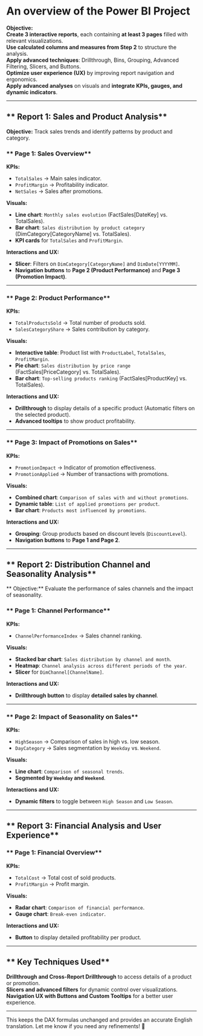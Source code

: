 # **An overview of the Power BI Project**  

 **Objective:**  
 **Create 3 interactive reports**, each containing **at least 3 pages** filled with relevant visualizations.  
 **Use calculated columns and measures from Step 2** to structure the analysis.  
 **Apply advanced techniques**: Drillthrough, Bins, Grouping, Advanced Filtering, Slicers, and Buttons.  
 **Optimize user experience (UX)** by improving report navigation and ergonomics.  
 **Apply advanced analyses** on visuals and **integrate KPIs, gauges, and dynamic indicators**.  

---

## ** Report 1: Sales and Product Analysis**  
**Objective:** Track sales trends and identify patterns by product and category.  

### ** Page 1: Sales Overview**  
 **KPIs:**  
- `TotalSales` → Main sales indicator.  
- `ProfitMargin` → Profitability indicator.  
- `NetSales` → Sales after promotions.  

 **Visuals:**  
- **Line chart**: `Monthly sales evolution` (FactSales[DateKey] vs. TotalSales).  
- **Bar chart**: `Sales distribution by product category` (DimCategory[CategoryName] vs. TotalSales).  
- **KPI cards** for `TotalSales` and `ProfitMargin`.  

 **Interactions and UX:**  
- **Slicer**: Filters on `DimCategory[CategoryName]` and `DimDate[YYYYMM]`.  
- **Navigation buttons** to **Page 2 (Product Performance)** and **Page 3 (Promotion Impact)**.  

---

### ** Page 2: Product Performance**  
 **KPIs:**  
- `TotalProductsSold` → Total number of products sold.  
- `SalesCategoryShare` → Sales contribution by category.  

 **Visuals:**  
- **Interactive table**: Product list with `ProductLabel`, `TotalSales`, `ProfitMargin`.  
- **Pie chart**: `Sales distribution by price range` (FactSales[PriceCategory] vs. TotalSales).  
- **Bar chart**: `Top-selling products ranking` (FactSales[ProductKey] vs. TotalSales).  

 **Interactions and UX:**  
- **Drillthrough** to display details of a specific product (Automatic filters on the selected product).  
- **Advanced tooltips** to show product profitability.  

---

### ** Page 3: Impact of Promotions on Sales**  
 **KPIs:**  
- `PromotionImpact` → Indicator of promotion effectiveness.  
- `PromotionApplied` → Number of transactions with promotions.  

 **Visuals:**  
- **Combined chart**: `Comparison of sales with and without promotions`.  
- **Dynamic table**: `List of applied promotions per product`.  
- **Bar chart**: `Products most influenced by promotions`.  

 **Interactions and UX:**  
- **Grouping**: Group products based on discount levels (`DiscountLevel`).  
- **Navigation buttons** to **Page 1 and Page 2**.  

---

## ** Report 2: Distribution Channel and Seasonality Analysis**  
** Objective:** Evaluate the performance of sales channels and the impact of seasonality.  

### ** Page 1: Channel Performance**  
 **KPIs:**  
- `ChannelPerformanceIndex` → Sales channel ranking.  

 **Visuals:**  
- **Stacked bar chart**: `Sales distribution by channel and month`.  
- **Heatmap**: `Channel analysis across different periods of the year`.  
- **Slicer** for `DimChannel[ChannelName]`.  

 **Interactions and UX:**  
- **Drillthrough button** to display **detailed sales by channel**.  

---

### ** Page 2: Impact of Seasonality on Sales**  
 **KPIs:**  
- `HighSeason` → Comparison of sales in high vs. low season.  
- `DayCategory` → Sales segmentation by `Weekday` vs. `Weekend`.  

 **Visuals:**  
- **Line chart**: `Comparison of seasonal trends`.  
- **Segmented by `Weekday` and `Weekend`**.  

 **Interactions and UX:**  
- **Dynamic filters** to toggle between `High Season` and `Low Season`.  

---

## ** Report 3: Financial Analysis and User Experience**  
### ** Page 1: Financial Overview**  
 **KPIs:**  
- `TotalCost` → Total cost of sold products.  
- `ProfitMargin` → Profit margin.  

 **Visuals:**  
- **Radar chart**: `Comparison of financial performance`.  
- **Gauge chart**: `Break-even indicator`.  

 **Interactions and UX:**  
- **Button** to display detailed profitability per product.  

---

## ** Key Techniques Used**  
 **Drillthrough and Cross-Report Drillthrough** to access details of a product or promotion.  
 **Slicers and advanced filters** for dynamic control over visualizations.  
 **Navigation UX with Buttons and Custom Tooltips** for a better user experience.  

---

This keeps the DAX formulas unchanged and provides an accurate English translation. Let me know if you need any refinements! 🚀